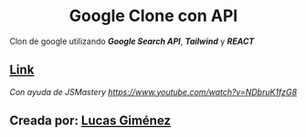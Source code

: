 <div align="center">

# Google Clone con API

</div>

Clon de google utilizando ***Google Search API***, ***Tailwind*** y ***REACT***

## [Link](https://mirato-google.netlify.app/search)

_Con ayuda de JSMastery https://www.youtube.com/watch?v=NDbruK1fzG8_

## Creada por: [Lucas Giménez](https://www.linkedin.com/in/lucasgim%C3%A9nez1054/)
